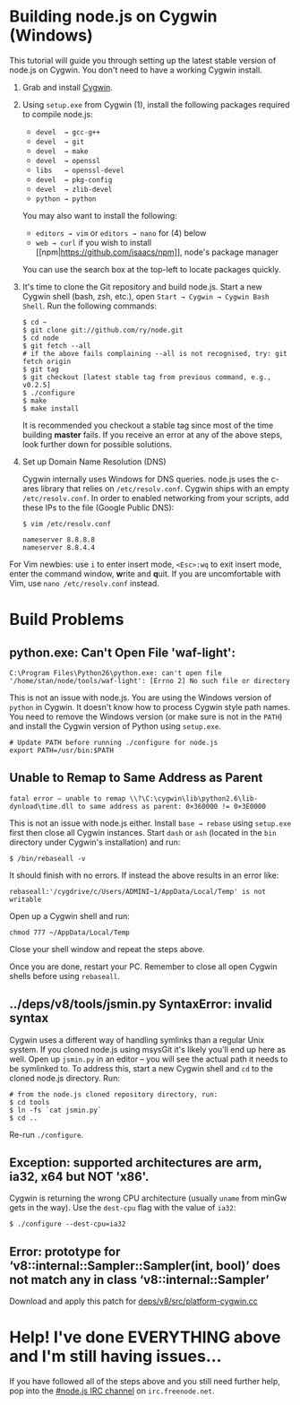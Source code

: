 Building node.js on Cygwin (Windows)
====

This tutorial will guide you through setting up the latest stable version of node.js on Cygwin. You don't need to have a working Cygwin install.

1. Grab and install [Cygwin](http://www.cygwin.com/).
2. Using `setup.exe` from Cygwin (1), install the following packages required to compile node.js:

   * `devel  → gcc-g++`
   * `devel  → git`
   * `devel  → make`
   * `devel  → openssl`
   * `libs   → openssl-devel`
   * `devel  → pkg-config`
   * `devel  → zlib-devel`
   * `python → python`

   You may also want to install the following:

   * `editors → vim` or `editors → nano` for (4) below
   * `web → curl` if you wish to install [[npm|https://github.com/isaacs/npm]], node's package manager

   You can use the search box at the top-left to locate packages quickly.

2. It's time to clone the Git repository and build node.js. Start a new Cygwin shell (bash, zsh, etc.), open `Start → Cygwin → Cygwin Bash Shell`. Run the following commands:

       $ cd ~
       $ git clone git://github.com/ry/node.git
       $ cd node
       $ git fetch --all
       # if the above fails complaining --all is not recognised, try: git fetch origin
       $ git tag
       $ git checkout [latest stable tag from previous command, e.g., v0.2.5]
       $ ./configure
       $ make
       $ make install

   It is recommended you checkout a stable tag since most of the time building **master** fails.
   If you receive an error at any of the above steps, look further down for possible solutions.

3. Set up Domain Name Resolution (DNS)

    Cygwin internally uses Windows for DNS queries. node.js uses the c-ares library that relies on `/etc/resolv.conf`. Cygwin ships with an empty `/etc/resolv.conf`. In order to enabled networking from your scripts, add these IPs to the file (Google Public DNS):

       $ vim /etc/resolv.conf

       nameserver 8.8.8.8
       nameserver 8.8.4.4

For Vim newbies:  use `i` to enter insert mode, `<Esc>:wq` to exit insert mode, enter the command window, **w**rite and **q**uit. If you are uncomfortable with Vim, use `nano /etc/resolv.conf` instead.

Build Problems
====

python.exe: Can't Open File 'waf-light':
----

    C:\Program Files\Python26\python.exe: can't open file '/home/stan/node/tools/waf-light': [Errno 2] No such file or directory

This is not an issue with node.js. You are using the Windows version of `python` in Cygwin. It doesn't know how to process Cygwin style path names. You need to remove the Windows version (or make sure is not in the `PATH`) and install the Cygwin version of Python using `setup.exe`.

    # Update PATH before running ./configure for node.js
    export PATH=/usr/bin:$PATH

Unable to Remap to Same Address as Parent
----

    fatal error – unable to remap \\?\C:\cygwin\lib\python2.6\lib-dynload\time.dll to same address as parent: 0×360000 != 0×3E0000

This is not an issue with node.js either. Install `base → rebase` using `setup.exe` first then close all Cygwin instances. Start `dash` or `ash` (located in the `bin` directory under Cygwin's installation) and run:

    $ /bin/rebaseall -v

It should finish with no errors. If instead the above results in an error like:

    rebaseall:'/cygdrive/c/Users/ADMINI~1/AppData/Local/Temp' is not writable

Open up a Cygwin shell and run:
   
    chmod 777 ~/AppData/Local/Temp

Close your shell window and repeat the steps above.

Once you are done, restart your PC. Remember to close all open Cygwin shells before using `rebaseall`.

../deps/v8/tools/jsmin.py SyntaxError: invalid syntax
----

Cygwin uses a different way of handling symlinks than a regular Unix system. If you cloned node.js using msysGit it's likely you'll end up here as well. Open up `jsmin.py` in an editor – you will see the actual path it needs to be symlinked to. To address this, start a new Cygwin shell and `cd` to the cloned node.js directory. Run:

    # from the node.js cloned repository directory, run:
    $ cd tools
    $ ln -fs `cat jsmin.py`
    $ cd ..

Re-run `./configure`.

Exception: supported architectures are arm, ia32, x64 but NOT 'x86'.
----

Cygwin is returning the wrong CPU architecture (usually `uname` from minGw gets in the way). Use the `dest-cpu` flag with the value of `ia32`:

    $ ./configure --dest-cpu=ia32

Error: prototype for ‘v8::internal::Sampler::Sampler(int, bool)’ does not match any in class ‘v8::internal::Sampler’
----

Download and apply this patch for [deps/v8/src/platform-cygwin.cc](http://nodejs.googlegroups.com/attach/8c24ccb4b209572f/cygwin_033.patch?gda=3gXBKEcAAADJGyyZmWU5Ct7DEbvXm_oaF2J3Emxhh_MkFLdNUXdQOhhcOFKy5Im8CsmuOI0s2BYbQwFxJw55cVwemAxM-EWmeV4duv6pDMGhhhZdjQlNAw&view=1&part=4)


Help! I've done EVERYTHING above and I'm still having issues…
====

If you have followed all of the steps above and you still need further help, pop into the [#node.js IRC channel](http://webchat.freenode.net?channels=node.js) on `irc.freenode.net`.
